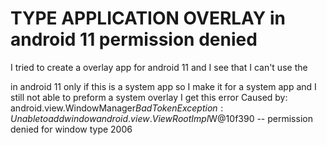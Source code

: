 
# TYPE APPLICATION OVERLAY in android 11 permission denied

I tried to create a overlay app for android 11 and I see that I can't use the
    <uses-permission android:name="android.permission.TYPE_APPLICATION_OVERLAY" />

in android 11 only if this is a system app
so I make it for a system app and I still not able to preform a system overlay
I get this error
     Caused by: android.view.WindowManager$BadTokenException: Unable to add window android.view.ViewRootImpl$W@10f390 -- permission denied for window type 2006


        